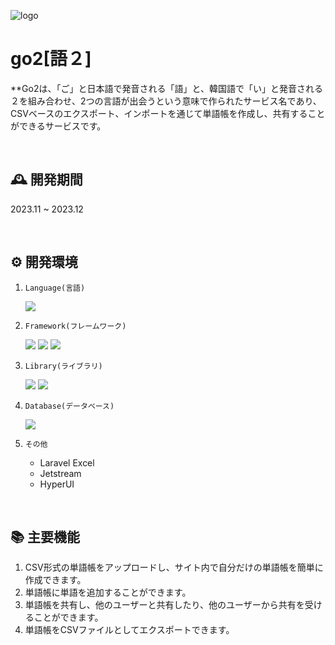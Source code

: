 ![logo](https://go2logo.s3.ap-northeast-2.amazonaws.com/go2-logo-big.png)

# go2[語２]
**Go2は、「ご」と日本語で発音される「語」と、韓国語で「い」と発音される２を組み合わせ、2つの言語が出会うという意味で作られたサービス名であり、CSVベースのエクスポート、インポートを通じて単語帳を作成し、共有することができるサービスです。


<br>

## 🕰️ 開発期間
2023.11 ~ 2023.12

<br>

## ⚙️ 開発環境
1. `Language(言語)`
   
   <div>
    <img src="https://img.shields.io/badge/JavaScript-F7DF1E?style=for-the-badge&logo=JavaScript&logoColor=white">
2.  `Framework(フレームワーク)`
   
    <div>
    <img src="https://img.shields.io/badge/laravel-FF2D20?style=for-the-badge&logo=laravel&logoColor=white">
    <img src="https://img.shields.io/badge/Vue.js-4FC08D?style=for-the-badge&logo=Vue.js&logoColor=white">
    <img src="https://img.shields.io/badge/Tailwind CSS-06B6D4?style=for-the-badge&logo=Tailwind CSS&logoColor=white">

3. `Library(ライブラリ)`
      
    <div>
    <img src="https://img.shields.io/badge/Inertia-9553E9?style=for-the-badge&logo=Inertia&logoColor=white">
    <img src="https://img.shields.io/badge/VueX-4FC08D?style=for-the-badge&logo=Vue.js&logoColor=white">

4. `Database(データベース)`
      
    <div>
    <img src="https://img.shields.io/badge/PostgreSQL-4169E1?style=for-the-badge&logo=PostgreSQL&logoColor=white">

5. `その他`
   - Laravel Excel
   - Jetstream
   - HyperUI

<br>

## 📚 主要機能
1. CSV形式の単語帳をアップロードし、サイト内で自分だけの単語帳を簡単に作成できます。
2. 単語帳に単語を追加することができます。
3. 単語帳を共有し、他のユーザーと共有したり、他のユーザーから共有を受けることができます。
4. 単語帳をCSVファイルとしてエクスポートできます。


